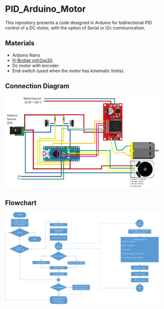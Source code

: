 # PID_Arduino_Motor
This repository presents a code designed in Arduino for bidirectional PID control of a DC motor, with the option of Serial or I2c communication.

## Materials
- Arduino Nano
- [H-Bridge vnh2sp30](https://www.amazon.es/Monster-VNH2SP30-controlador-corriente-Arduino/dp/B07JBWL8QQ).
- Dc motor with encoder.
- End-switch (used when the motor has kinematic limits).
 
## Connection Diagram 
<p float="center">
  <img src="/images/diagram.png" width="720"  />
 </p>
 
 ## Flowchart
<p float="center">
  <img src="/images/flowchart.png" width="720"  />
 </p>

